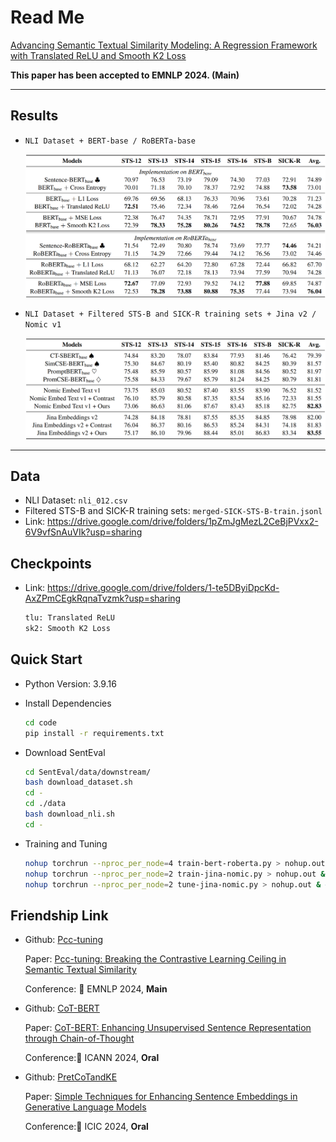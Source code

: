 # Read Me

[Advancing Semantic Textual Similarity Modeling: A Regression Framework with Translated ReLU and Smooth K2 Loss](https://arxiv.org/abs/2406.05326)

__This paper has been accepted to EMNLP 2024. (Main)__

***

## Results

- `NLI Dataset + BERT-base / RoBERTa-base`

  ![Results-BERT-RoBERTa](images/Results-BERT-RoBERTa.png)

- `NLI Dataset + Filtered STS-B and SICK-R training sets + Jina v2 / Nomic v1`

  ![Results-Jina-Nomic](images/Results-Jina-Nomic.png)

***

## Data

- NLI Dataset: `nli_012.csv`
- Filtered STS-B and SICK-R training sets: `merged-SICK-STS-B-train.jsonl`
- Link: https://drive.google.com/drive/folders/1pZmJgMezL2CeBjPVxx2-6V9vfSnAuVIk?usp=sharing

## Checkpoints

- Link: https://drive.google.com/drive/folders/1-te5DByiDpcKd-AxZPmCEgkRqnaTvzmk?usp=sharing

  ```python
  tlu: Translated ReLU
  sk2: Smooth K2 Loss
  ```

## Quick Start

- Python Version: 3.9.16

- Install Dependencies

  ```bash
  cd code
  pip install -r requirements.txt
  ```

- Download SentEval

  ```bash
  cd SentEval/data/downstream/
  bash download_dataset.sh
  cd -
  cd ./data
  bash download_nli.sh
  cd -
  ```

- Training and Tuning

  ```bash
  nohup torchrun --nproc_per_node=4 train-bert-roberta.py > nohup.out & # 4090 * 4
  nohup torchrun --nproc_per_node=2 train-jina-nomic.py > nohup.out & # A6000 * 2
  nohup torchrun --nproc_per_node=2 tune-jina-nomic.py > nohup.out & # A6000 * 2
  ```

## Friendship Link

- Github: [Pcc-tuning](https://github.com/ZBWpro/Pcc-tuning)

  Paper: [Pcc-tuning: Breaking the Contrastive Learning Ceiling in Semantic Textual Similarity](https://arxiv.org/abs/2406.09790)

  Conference: :star2: EMNLP 2024, **Main**

- Github: [CoT-BERT](https://github.com/ZBWpro/CoT-BERT)

  Paper: [CoT-BERT: Enhancing Unsupervised Sentence Representation through Chain-of-Thought](https://arxiv.org/abs/2309.11143) 

  Conference::star2: ICANN 2024, **Oral**

- Github: [PretCoTandKE](https://github.com/ZBWpro/PretCoTandKE)

  Paper: [Simple Techniques for Enhancing Sentence Embeddings in Generative Language Models](https://arxiv.org/abs/2404.03921)​ 

  Conference::star2: ICIC 2024, **Oral**
